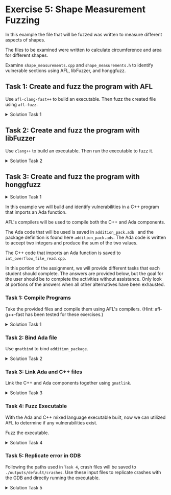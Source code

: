 # Exercise 5: Shape Measurement Fuzzing

In this example the file that will be fuzzed was written to measure different aspects of shapes.

The files to be examined were written to calculate circumference and area for different shapes.

Examine ```shape_measurements.cpp``` and ```shape_measurements.h``` to identify vulnerable sections using AFL, libFuzzer, and honggfuzz.

## Task 1: Create and fuzz the program with AFL

Use ```afl-clang-fast++``` to build an executable. Then fuzz the created file using ```afl-fuzz```.

<details>
<summary>Solution Task 1</summary>

An option that can be taken is to change the structure of the file to use the function ```extern "C" int LLVMFuzzerTestOneInput```.

```
afl-clang-fast++ -fsanitize=fuzzer -o harness_afl shape_measurements_fuzzed.cpp
```

The created executable is saved to ```harness_afl```. In the edited file, the inputs accepted by the program are comma-delimited. To provide a seed input value we a test string is created and saved in a directory called ```input_afl```.

```
echo "1,15" > input_afl/test1
echo "2,30" > input_afl/test2
echo "3,10,10" > input_afl/test3
```

Now ```afl-fuzz``` is used to test the created file.

```
afl-fuzz -i input_afl/ -o output_afl/ ./harness_afl
``` 

* -i input_afl/ - The input directory that seeds inputs are saved.
* -o output_afl/ - Directory where results are saved.
* ./harness_afl - The target executable under test.


The results can be found in ```output_afl/default/crashes/```.

</details>


## Task 2: Create and fuzz the program with libFuzzer

Use ```clang++``` to build an executable. Then run the executable to fuzz it.

<details>
<summary>Solution Task 2</summary>

The file that can be used is the same harness that was created from Task 1. Start by building an executable with clang++. Make sure to use the ```-fsanitize``` option.

```
clang++ -g -O1 -fsanitize=fuzzer -o harness_libfuzzer shape_measurements_fuzzed.cpp
```

From that executable, it can now be fuzzed. In the command provided below, we run libfuzzer with options to ignore crashes and save those crashes to a specific directory.

```

``` 


</details>


## Task 3: Create and fuzz the program with honggfuzz


<details>
<summary>Solution Task 1</summary>


</details>

In this example we will build and identify vulnerabilities in a C++ program that imports an Ada function.

AFL's compilers will be used to compile both the C++ and Ada components. 

The Ada code that will be used is saved in ```addition_pack.adb ``` and the package definition is found here ```addition_pack.ads```. The Ada code is written to accept two integers and produce the sum of the two values.

The C++ code that imports an Ada function is saved to ```int_overflow_file_read.cpp```.

In this portion of the assignment, we will provide different tasks that each student should complete. The answers are provided below, but the goal for the user should be to complete the activities without assistance. Only look at portions of the answers when all other alternatives have been exhausted.

### Task 1: Compile Programs

Take the provided files and compile them using AFL's compilers. (Hint: afl-g++-fast has been tested for these exercises.)

<details>
<summary>Solution Task 1</summary>

```afl-g++-fast``` is used to compile these files and are shown below:

```
afl-g++-fast -c addition_pack.adb int_overflow_file_read.cpp
```

The ```-c``` flag is used to compile only. This generates a ```.o``` and ```.ali``` file from the Ada source code and a ```.o``` file from C++. 

</details>


### Task 2: Bind Ada file

Use ```gnatbind``` to bind ```addition_package```.

<details>
<summary>Solution Task 2</summary>

```gnatbind``` performs consistency check and will error if there are any discrepancies. This is highlighted below:

```
gnatbind -n addition_pack
```

-n - ```addition_pack``` is not a main Ada program and this is denoted by using this flag.

</details>


### Task 3: Link Ada and C++ files

Link the C++ and Ada components together using ```gnatlink```. 


<details>
<summary>Solution Task 3</summary>

Below is the command to build the executable ```runner_exec``` and link C++ and Ada components.

```
gnatlink addition_pack -o runner_exec --LINK=afl-g++-fast int_overflow_file_read.o
```

* addition_pack - This is the Ada package name that contains the function that will be imported
* -o runner_exec - Name of the output executable that will be created
* --LINK=afl-g++-fast - Selects the linker that will be used to combine files. 

</details>

### Task 4: Fuzz Executable

With the Ada and C++ mixed language executable built, now we can utilized AFL to determine if any vulnerabilities exist.

Fuzz the executable.

<details>
<summary>Solution Task 4</summary>

```
afl-fuzz -i inputs/ -o outputs ./runner_exec @@
```

* -i - Provide an input directory that contains seed testcases
* -o - Provide an output directory where all results from the fuzzing activities will be saved
* ./runner_exec @@ - Run the executed and specify that AFL will provide files that are provided as input


From the run above, integer overflow errors will be found in the given executable.

</details>

### Task 5: Replicate error in GDB

Following the paths used in ```Task 4```, crash files will be saved to ```./outputs/default/crashes```. Use these input files to replicate crashes with the GDB and directly running the executable.


<details>
<summary>Solution Task 5</summary>

For simplicity we have changed the name of our example crash file to ```crashfile1```. Expect your filename to be much longer. (The normal name describes the mutations used to identify the inputs used to crash the target program.)

To crash the program and identify the program source we can utilize GDB. Starting GDB with the target and parameters provided is shown below:

```
gdb -ex=r -ex=backtrace --args ./runner_exec outputs/default/crashes/crashfile1
```

* -ex=r - Execute a single GDB command: This command runs the executable with the provided input file
* -ex=backtrace - Execute a single GDB command: This command show a backtrace of the executables run and where errors occurred
* --args ./runner_exec outputs/default/crashes/crashfile1 - The target executable and input file are provided after the --args parameter. GDB then takes and executes these commands.

The resulting backtrace can then be used to identify the source of the error. 

</details>
